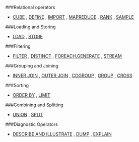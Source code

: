 ###Relational operators
- [CUBE](https://github.com/grsrujan/docs/blob/master/ref/pig/examples/cube.md)  ,   [DEFINE](https://github.com/grsrujan/docs/blob/master/ref/pig/examples/define.md)  ,   [IMPORT](https://github.com/grsrujan/docs/blob/master/ref/pig/examples/import.md)  ,   [MAPREDUCE](https://github.com/grsrujan/docs/blob/master/ref/pig/examples/mapreduce.md)  ,   [RANK](https://github.com/grsrujan/docs/blob/master/ref/pig/examples/rank.md)  ,   [SAMPLE](https://github.com/grsrujan/docs/blob/master/ref/pig/examples/sample.md)

###Loading and Storing
- [LOAD](https://github.com/grsrujan/docs/blob/master/ref/pig/examples/load.md)  ,   [STORE](https://github.com/grsrujan/docs/blob/master/ref/pig/examples/store.md)

###Filtering
- [FILTER](https://github.com/grsrujan/docs/blob/master/ref/pig/examples/filter.md)  ,   [DISTINCT](https://github.com/grsrujan/docs/blob/master/ref/pig/examples/distinct.md)  ,   [FOREACH,GENERATE](https://github.com/grsrujan/docs/blob/master/ref/pig/examples/foreach.md)  ,   [STREAM](https://github.com/grsrujan/docs/blob/master/ref/pig/examples/stream.md)

###Grouping and Joining
- [INNER JOIN](https://github.com/grsrujan/docs/blob/master/ref/pig/examples/innerjoin.md)  ,   [OUTER JOIN](https://github.com/grsrujan/docs/blob/master/ref/pig/examples/outerjoin.md)  ,  [COGROUP](https://github.com/grsrujan/docs/blob/master/ref/pig/examples/cogroup.md)  ,  [GROUP](https://github.com/grsrujan/docs/blob/master/ref/pig/examples/group.md)  ,   [CROSS](https://github.com/grsrujan/docs/blob/master/ref/pig/examples/cross.md)

###Sorting
- [ORDER BY](https://github.com/grsrujan/docs/blob/master/ref/pig/examples/orderby.md)  ,   [LIMIT](https://github.com/grsrujan/docs/blob/master/ref/pig/examples/limit.md)

###Combining and Splitting
- [UNION](https://github.com/grsrujan/docs/blob/master/ref/pig/examples/union.md)  ,   [SPLIT](https://github.com/grsrujan/docs/blob/master/ref/pig/examples/split.md)

###Diagnostic Operators
- [DESCRIBE AND ILLUSTRATE](https://github.com/grsrujan/docs/blob/master/ref/pig/examples/describe.md)  ,   [DUMP](https://github.com/grsrujan/docs/blob/master/ref/pig/examples/dump.md)  ,   [EXPLAIN](https://github.com/grsrujan/docs/blob/master/ref/pig/examples/explain.md)
